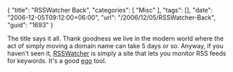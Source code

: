 {
	"title": "RSSWatcher Back",
	"categories": [
		"Misc"
	],
	"tags": [],
	"date": "2006-12-05T09:12:00+06:00",
	"url": "/2006/12/05/RSSWatcher-Back",
	"guid": "1693"
}

The title says it all. Thank goodness we live in the modern world where the act of simply moving a domain name can take 5 days or so. Anyway, if you haven't seen it, <a href="http://www.rsswatcher.com">RSSWatcher</a> is simply a site that lets you monitor RSS feeds for keywords. It's a good <a href="http://www.egoaddict.com">ego</a> tool.